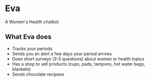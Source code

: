 # Eva
A Women's Health chatbot

## What Eva does
- Tracks your periods
- Sends you an alert a few days your period arrives
- Does short surveys (3-5 questions) about women or health topics
- Has a shop to sell products (cups, pads, tampons, hot water bags, blankets)
- Sends chocolate recipees
